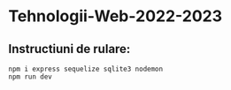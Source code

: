 # Tehnologii-Web-2022-2023
## Instructiuni de rulare: 
```
npm i express sequelize sqlite3 nodemon
npm run dev
```
